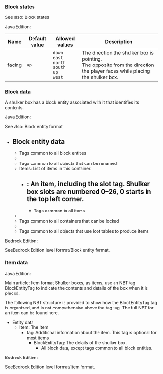 ### Block states
See also: Block states

Java Edition:

| Name   | Default value | Allowed values                                                | Description                                                                                                                    |
|--------|---------------|---------------------------------------------------------------|--------------------------------------------------------------------------------------------------------------------------------|
| facing | `up`          | `down`<br/>`east`<br/>`north`<br/>`south`<br/>`up`<br/>`west` | The direction the shulker box is pointing.<br/>The opposite from the direction the player faces while placing the shulker box. |



### Block data
A shulker box has a block entity associated with it that identifies its contents.

Java Edition:

See also: Block entity format

- Block entity data
	- 
	- Tags common to all block entities
	- 
	- Tags common to all objects that can be renamed
	- Items: List of items in this container.
		- : An item, including the slot tag. Shulker box slots are numbered 0–26, 0 starts in the top left corner.
			- 
			- Tags common to all items
	- 
	- Tags common to all containers that can be locked
	- 
	- Tags common to all objects that use loot tables to produce items

Bedrock Edition:

SeeBedrock Edition level format/Block entity format.
### Item data
Java Edition:

Main article: Item format
Shulker boxes, as items, use an NBT tag BlockEntityTag to indicate the contents and details of the box when it is placed.

The following NBT structure is provided to show how the BlockEntityTag tag is organized, and is not comprehensive above the tag tag. The full NBT for an item can be found here.

- Entity data
	- Item: The item
		- tag: Additional information about the item. This tag is optional for most items.
			- BlockEntityTag: The details of the shulker box.
				- All block data, except tags common to all block entities.

Bedrock Edition:

SeeBedrock Edition level format/Item format.

